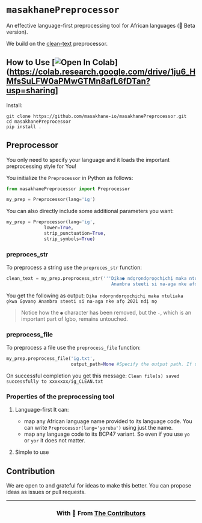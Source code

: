 # `masakhanePreprocessor` 
An effective language-first preprocessing tool for African languages (🔧 Beta version).

We build on the [clean-text](https://github.com/jfilter/clean-text/tree/master/cleantext) preprocessor.

## How to Use [![Open In Colab](https://colab.research.google.com/assets/colab-badge.svg)](https://colab.research.google.com/drive/1ju6_HMfsSuLFW0aPMwGTMn8afL6fDTan?usp=sharing]
Install:

```
git clone https://github.com/masakhane-io/masakhanePreprocessor.git
cd masakhanePreprocessor
pip install .
```
## Preprocessor
You only need to specify your language and it loads the important preprocessing style for You!

You initialize the `Preprocessor` in Python as follows:
```python
from masakhanePreprocessor import Preprocessor

my_prep = Preprocessor(lang='ig')
```

You can also directly include some additional parameters you want:
```python
my_prep = Preprocessor(lang='ig',
              lower=True,
              strip_punctuation=True,
              strip_symbols=True)
```
### preproces_str
To preprocess a string use the `preproces_str` function:
```python
clean_text = my_prep.preprocess_str('''Dịka● ndọrọndọrọọchịchị maka ntuliaka ọkwa Gọvanọ
                                       Anambra steeti si na-aga nke afọ 2021, ndị nọ.''')
```
You get the following as output:
```Dịka ndọrọndọrọọchịchị maka ntuliaka ọkwa Gọvanọ Anambra steeti si na-aga nke afọ 2021 ndị nọ```

> Notice how the `●` character has been removed, but the `-`, which is an important part of Igbo, remains untouched.


### preprocess_file
To preprocess a file use the `preprocess_file` function:
```python
my_prep.preprocess_file('ig.txt',
                        output_path=None #Specify the output path. If unspecified, uses the parent directory of input file)
```
On successful completion you get this message:
`Clean file(s) saved successfully to xxxxxxx/ig_CLEAN.txt`

### Properties of the preprocessing tool
1. Language-first
    It can:
    - map any African language name provided to its language code. You can write `Preprocessor(lang='yoruba')` using just the name. 
    - map any language code to its BCP47 variant. So even if you use `yo` or `yor` it does not matter.

2. Simple to use

## Contribution
We are open to and grateful for ideas to make this better. You can propose ideas as issues or pull requests.

---

<h3 align="center">
    With 💙 From <a href="https://github.com/masakhane-io/masakhane-preprocessing/graphs/contributors" target="_blank">The Contributors</a>
</h3>

